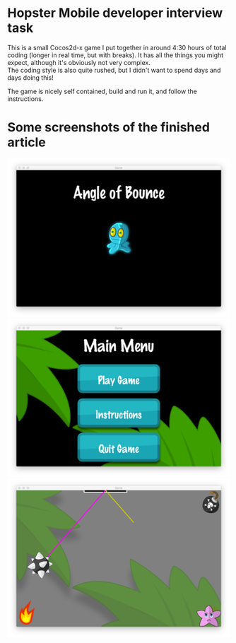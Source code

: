 # Hopster Mobile developer interview task #

This is a small Cocos2d-x game I put together in around 4:30 hours of total coding (longer in real time, but with breaks).
It has all the things you might expect, although it's obviously not very complex.  
The coding style is also quite rushed, but I didn't want to spend days and days doing this!

The game is nicely self contained, build and run it, and follow the instructions.

# Some screenshots of the finished article #

![Splash Screen](/Screenshots/splash.png "")
![Main Menu](/Screenshots/menu.png "")
![In Game](/Screenshots/game.png "")
